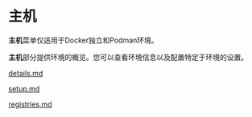 # 主机

**主机**菜单仅适用于Docker独立和Podman环境。

**主机**部分提供环境的概览。您可以查看环境信息以及配置特定于环境的设置。

[details.md](details.md)

[setup.md](setup.md)

[registries.md](registries.md)
